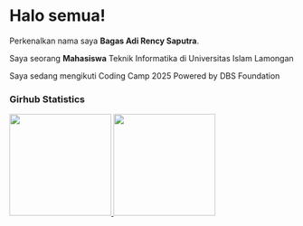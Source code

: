# Halo semua! 

Perkenalkan nama saya **Bagas Adi Rency Saputra**.<br>

Saya seorang **Mahasiswa** Teknik Informatika di Universitas Islam Lamongan<br>

Saya sedang mengikuti Coding Camp 2025 Powered by DBS Foundation

### Girhub Statistics
<p align="left">
<a href="https://github.com/penuliscode">
  <img height="180em" src="https://github-readme-stats-eight-theta.vercel.app/api?username=penuliscode&show_icons=true&theme=algolia&include_all_commits=true&count_private=true"/>
  <img height="180em" src="https://github-readme-stats-eight-theta.vercel.app/api/top-langs/?username=penuliscode&layout=compact&theme=algolia"/>
</a>
</p>
